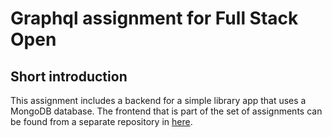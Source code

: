 # Graphql assignment for Full Stack Open

## Short introduction

This assignment includes a backend for a simple library app that uses a MongoDB database. The frontend that is part of the set of assignments can be found from a separate repository in [here](https://github.com/simojjuho/graphql-react-assignment).